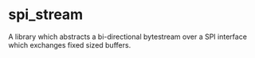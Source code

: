 spi_stream
==========

A library which abstracts a bi-directional bytestream over a SPI interface
which exchanges fixed sized buffers.

